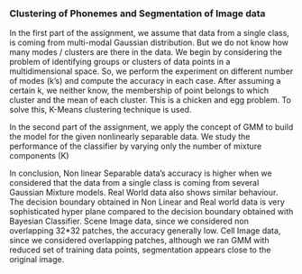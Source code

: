 ### Clustering of Phonemes and Segmentation of Image data

In the first part of the assignment, we assume that data from a single class, is coming from multi-modal
Gaussian distribution. But we do not know how many modes / clusters are there in the data. We
begin by considering the problem of identifying groups or clusters of data points in a
multidimensional space. So, we perform the experiment on different number of modes (k’s) and
compute the accuracy in each case.
After assuming a certain k, we neither know, the membership of point belongs to which cluster
and the mean of each cluster. This is a chicken and egg problem. To solve this, K-Means
clustering technique is used.

In the second part of the assignment, we apply the concept of GMM to build the model for the given nonlinearly
separable data. We study the performance of the classifier by varying only the number of mixture
components (K)

In conclusion, Non linear Separable data’s accuracy is higher when we considered that the data from a single
class is coming from several Gaussian Mixture models.
Real World data also shows similar behaviour.
The decision boundary obtained in Non Linear and Real world data is very sophisticated hyper
plane compared to the decision boundary obtained with Bayesian Classifier.  Scene Image data, since we considered non overlapping 32*32 patches, the accuracy generally low.  Cell Image data, since we considered overlapping patches, although we ran GMM with reduced
set of training data points, segmentation appears close to the original image.
